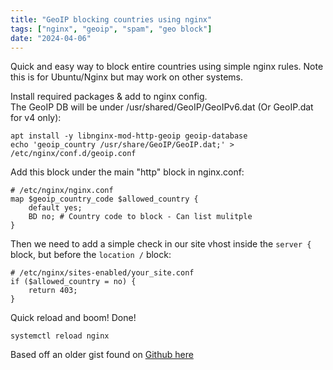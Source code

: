 ```yaml
---
title: "GeoIP blocking countries using nginx"
tags: ["nginx", "geoip", "spam", "geo block"]
date: "2024-04-06"
---
```


Quick and easy way to block entire countries using simple nginx rules.
Note this is for Ubuntu/Nginx but may work on other systems.

Install required packages & add to nginx config.    
The GeoIP DB will be under /usr/shared/GeoIP/GeoIPv6.dat (Or GeoIP.dat for v4 only):
```shell
apt install -y libnginx-mod-http-geoip geoip-database
echo 'geoip_country /usr/share/GeoIP/GeoIP.dat;' > /etc/nginx/conf.d/geoip.conf
```


Add this block under the main "http" block in nginx.conf:
```shell
# /etc/nginx/nginx.conf
map $geoip_country_code $allowed_country {
    default yes;
    BD no; # Country code to block - Can list mulitple
}
```

Then we need to add a simple check in our site vhost inside the `server {` block, but before the `location /` block:
```shell
# /etc/nginx/sites-enabled/your_site.conf
if ($allowed_country = no) {
    return 403;
}
```

Quick reload and boom! Done!
```shell
systemctl reload nginx
```

Based off an older gist found on [Github here](https://gist.github.com/dunderrrrrr/8d3fced1f73de2d70ede38f39c88d215)

